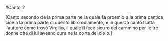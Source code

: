 #Canto 2

[Canto secondo de la prima parte ne la quale fa proemio a la prima cantica cioè a la prima parte di questo libro solamente, e in questo canto tratta l'auttore come trovò Virgilio, il quale il fece sicuro del cammino per le tre donne che di lui aveano cura ne la corte del cielo.]
